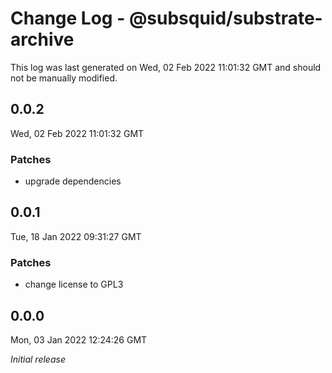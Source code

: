 # Change Log - @subsquid/substrate-archive

This log was last generated on Wed, 02 Feb 2022 11:01:32 GMT and should not be manually modified.

## 0.0.2
Wed, 02 Feb 2022 11:01:32 GMT

### Patches

- upgrade dependencies

## 0.0.1
Tue, 18 Jan 2022 09:31:27 GMT

### Patches

- change license to GPL3

## 0.0.0
Mon, 03 Jan 2022 12:24:26 GMT

_Initial release_

